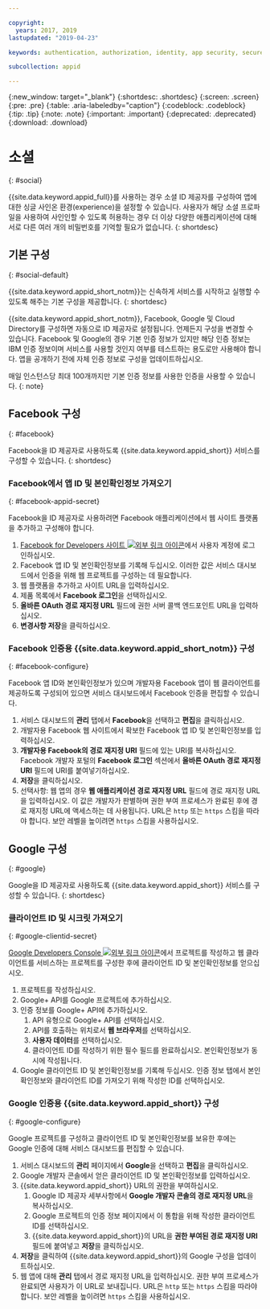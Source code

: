 ```yaml
---

copyright:
  years: 2017, 2019
lastupdated: "2019-04-23"

keywords: authentication, authorization, identity, app security, secure, custom, proprietary, social, facebook, google, 

subcollection: appid

---
```


{:new_window: target="_blank"}
{:shortdesc: .shortdesc}
{:screen: .screen}
{:pre: .pre}
{:table: .aria-labeledby="caption"}
{:codeblock: .codeblock}
{:tip: .tip}
{:note: .note}
{:important: .important}
{:deprecated: .deprecated}
{:download: .download}

# 소셜
{: #social}

{{site.data.keyword.appid_full}}를 사용하는 경우 소셜 ID 제공자를 구성하여 앱에 대한 싱글 사인온 환경(experience)을 설정할 수 있습니다. 사용자가 해당 소셜 프로파일을 사용하여 사인인할 수 있도록 허용하는 경우 더 이상 다양한 애플리케이션에 대해 서로 다른 여러 개의 비밀번호를 기억할 필요가 없습니다.
{: shortdesc}


## 기본 구성
{: #social-default}

{{site.data.keyword.appid_short_notm}}는 신속하게 서비스를 시작하고 실행할 수 있도록 해주는 기본 구성을 제공합니다.
{: shortdesc}

{{site.data.keyword.appid_short_notm}}, Facebook, Google 및 Cloud Directory를 구성하면 자동으로 ID 제공자로 설정됩니다. 언제든지 구성을 변경할 수 있습니다. Facebook 및 Google의 경우 기본 인증 정보가 있지만 해당 인증 정보는 IBM 인증 정보이며 서비스를 사용할 것인지 여부를 테스트하는 용도로만 사용해야 합니다. 앱을 공개하기 전에 자체 인증 정보로 구성을 업데이트하십시오.

매일 인스턴스당 최대 100개까지만 기본 인증 정보를 사용한 인증을 사용할 수 있습니다.
{: note}


## Facebook 구성
{: #facebook}

Facebook을 ID 제공자로 사용하도록 {{site.data.keyword.appid_short}} 서비스를 구성할 수 있습니다.
{: shortdesc}

### Facebook에서 앱 ID 및 본인확인정보 가져오기
{: #facebook-appid-secret}

Facebook을 ID 제공자로 사용하려면 Facebook 애플리케이션에서 웹 사이트 플랫폼을 추가하고 구성해야 합니다.

1. <a href="https://developers.facebook.com/docs/apps#register" target="_blank">Facebook for Developers 사이트 <img src="../../icons/launch-glyph.svg" alt="외부 링크 아이콘"></a>에서 사용자 계정에 로그인하십시오.
2. Facebook 앱 ID 및 본인확인정보를 기록해 두십시오. 이러한 값은 서비스 대시보드에서 인증을 위해 웹 프로젝트를 구성하는 데 필요합니다.
3. 웹 플랫폼을 추가하고 사이트 URL을 입력하십시오.
4. 제품 목록에서 **Facebook 로그인**을 선택하십시오.
5. **올바른 OAuth 경로 재지정 URL** 필드에 권한 서버 콜백 엔드포인트 URL을 입력하십시오.
6. **변경사항 저장**을 클릭하십시오.


### Facebook 인증용 {{site.data.keyword.appid_short_notm}} 구성
{: #facebook-configure}

Facebook 앱 ID와 본인확인정보가 있으며 개발자용 Facebook 앱이 웹 클라이언트를 제공하도록 구성되어 있으면 서비스 대시보드에서 Facebook 인증을 편집할 수 있습니다.

1. 서비스 대시보드의 **관리** 탭에서 **Facebook**을 선택하고 **편집**을 클릭하십시오.
2. 개발자용 Facebook 웹 사이트에서 확보한 Facebook 앱 ID 및 본인확인정보를 입력하십시오.
3. **개발자용 Facebook의 경로 재지정 URI** 필드에 있는 URI를 복사하십시오. Facebook 개발자 포털의 **Facebook 로그인** 섹션에서 **올바른 OAuth 경로 재지정 URI** 필드에 URI를 붙여넣기하십시오.
4. **저장**을 클릭하십시오.
5. 선택사항: 웹 앱의 경우 **웹 애플리케이션 경로 재지정 URL** 필드에 경로 재지정 URL을 입력하십시오. 이 값은 개발자가 판별하며 권한 부여 프로세스가 완료된 후에 경로 재지정 URL에 액세스하는 데 사용됩니다. URL은 `http` 또는 `https` 스킴을 따라야 합니다. 보안 레벨을 높이려면 `https` 스킴을 사용하십시오.


## Google 구성
{: #google}

Google을 ID 제공자로 사용하도록 {{site.data.keyword.appid_short}} 서비스를 구성할 수 있습니다.
{: shortdesc}

### 클라이언트 ID 및 시크릿 가져오기
{: #google-clientid-secret}

<a href="https://developers.google.com/" target="_blank">Google Developers Console <img src="../../icons/launch-glyph.svg" alt="외부 링크 아이콘"></a>에서 프로젝트를 작성하고 웹 클라이언트를 서비스하는 프로젝트를 구성한 후에 클라이언트 ID 및 본인확인정보를 얻으십시오.

1. 프로젝트를 작성하십시오.
2. Google+ API를 Google 프로젝트에 추가하십시오.
3. 인증 정보를 Google+ API에 추가하십시오.
    1. API 유형으로 Google+ API를 선택하십시오.
    2. API를 호출하는 위치로서 **웹 브라우저**를 선택하십시오.
    3. **사용자 데이터**를 선택하십시오.
    4. 클라이언트 ID를 작성하기 위한 필수 필드를 완료하십시오. 본인확인정보가 동시에 작성됩니다.
4. Google 클라이언트 ID 및 본인확인정보를 기록해 두십시오.  인증 정보 탭에서 본인확인정보와 클라이언트 ID를 가져오기 위해 작성한 ID를 선택하십시오.

### Google 인증용 {{site.data.keyword.appid_short}} 구성
{: #google-configure}

Google 프로젝트를 구성하고 클라이언트 ID 및 본인확인정보를 보유한 후에는 Google 인증에 대해 서비스 대시보드를 편집할 수 있습니다.

1. 서비스 대시보드의 **관리** 페이지에서 **Google**을 선택하고 **편집**을 클릭하십시오.
2. Google 개발자 콘솔에서 얻은 클라이언트 ID 및 본인확인정보를 입력하십시오.
3. {{site.data.keyword.appid_short}} URL의 권한을 부여하십시오.
    1. Google ID 제공자 세부사항에서 **Google 개발자 콘솔의 경로 재지정 URL**을 복사하십시오.
    2. Google 프로젝트의 인증 정보 페이지에서 이 통합을 위해 작성한 클라이언트 ID를 선택하십시오.
    3. {{site.data.keyword.appid_short}}의 URL을 **권한 부여된 경로 재지정 URI** 필드에 붙여넣고 **저장**을 클릭하십시오.
4. **저장**을 클릭하여 {{site.data.keyword.appid_short}}의 Google 구성을 업데이트하십시오.
5. 웹 앱에 대해 **관리** 탭에서 경로 재지정 URL을 입력하십시오. 권한 부여 프로세스가 완료되면 사용자가 이 URL로 보내집니다. URL은 `http` 또는 `https` 스킴을 따라야 합니다. 보안 레벨을 높이려면 `https` 스킴을 사용하십시오.
